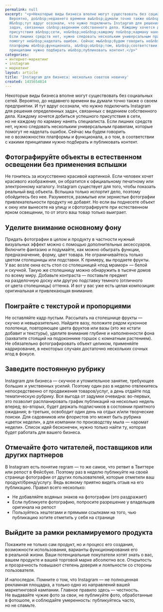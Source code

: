 ```yaml
---
permalink: null
excerpt: "<p>Некоторые виды бизнеса вполне могут существовать без социальных сетей.
  Вероятно, до&nbsp;недавнего времени вы&nbsp;думали точно также о&nbsp;своем предприятии.
  И&nbsp;тут вдруг осознали, что нужно подключить Instagram для решения определенных
  задач, связанных с&nbsp;ведением собственного дела. Каждому хочется добиться успешного
  присутствия в&nbsp;сети, но&nbsp;не&nbsp;каждому по&nbsp;карману нанять специалиста.
  Если лишних средств нет, нужно следовать нескольким универсальным правилам, которые
  помогут не&nbsp;наделать ошибок. Сейчас мы&nbsp;будем говорить не&nbsp;о&nbsp;возможностях
  платформы и&nbsp;функционала, а&nbsp;о&nbsp;том, в&nbsp;соответствии с&nbsp;какими
  принципами нужно подбирать и&nbsp;публиковать контент.</p>"
categories:
- интернет-маркетинг
- instagram
- маркетинг
layout: article
title: 'Instagram для бизнеса: несколько советов новичку'
created: 1435654814
---
```

<p>Некоторые виды бизнеса вполне могут существовать без социальных сетей. Вероятно, до&nbsp;недавнего времени вы&nbsp;думали точно также о&nbsp;своем предприятии. И&nbsp;тут вдруг осознали, что нужно подключить Instagram для решения определенных задач, связанных с&nbsp;ведением собственного дела. Каждому хочется добиться успешного присутствия в&nbsp;сети, но&nbsp;не&nbsp;каждому по&nbsp;карману нанять специалиста. Если лишних средств нет, нужно следовать нескольким универсальным правилам, которые помогут не&nbsp;наделать ошибок. Сейчас мы&nbsp;будем говорить не&nbsp;о&nbsp;возможностях платформы и&nbsp;функционала, а&nbsp;о&nbsp;том, в&nbsp;соответствии с&nbsp;какими принципами нужно подбирать и&nbsp;публиковать контент.</p>
<h2>Фотографируйте объекты в&nbsp;естественном освещении без применения вспышки</h2>
<p>Не&nbsp;гонитесь за&nbsp;искусственно красивой картинкой. Если человек хочет красивого изображения, он&nbsp;обратится к&nbsp;официальному печатному или электронному каталогу. Instagram существует для того, чтобы показать реальный вид объекта. Вспышка только испортит дело, поэтому обойдитесь без нее. Разумеется, размытые или зернистые фотографии привлекательности продукту не&nbsp;добавят. Но&nbsp;если вы&nbsp;поднесете объект к&nbsp;окну или вынесете на&nbsp;улицу и&nbsp;сфотографируете при естественном ярком освещении, то&nbsp;от&nbsp;этого ваш товар только выиграет. </p>
<h2>Уделите внимание основному фону</h2>
<p>Придать фотографии в&nbsp;целом и&nbsp;продукту в&nbsp;частности нужный визуальных эффект можно с&nbsp;помощью дополнительных аксессуаров. Включите фантазию и&nbsp;подумайте, как можно обыграть функции, предназначение, форму, цвет товара. Не&nbsp;ограничивайтесь только цветом столешницы или подставки. К&nbsp;примеру, вы&nbsp;продаете фрукты. У&nbsp;вас возле окна есть стол со&nbsp;столешницей «под мрамор»&nbsp;— белой и&nbsp;скучной. Такую&nbsp;же столешницу можно обнаружить в&nbsp;тысяче домов по&nbsp;всему миру. Добавьте контраста&nbsp;— поставьте предмет на&nbsp;разделочную доску или другую подставку темного (отличного от&nbsp;цвета столешницы) оттенка. И&nbsp;вот у&nbsp;вас уже есть целая композиция: оригинальная и&nbsp;привлекающая внимание. </p>
<h2>Поиграйте с&nbsp;текстурой и&nbsp;пропорциями</h2>
<p>Не&nbsp;оставляйте кадр пустым. Рассыпать на&nbsp;столешнице фрукты&nbsp;— скучно и&nbsp;невыразительно. Найдите вазу, положите рядом кухонное полотенце, повторяющее цвета фруктов или вазы (это&nbsp;же кстати добавит и&nbsp;текстуры), уделите внимание глубине и&nbsp;наполненности фона (захватите стоящий на&nbsp;подоконнике горшок с&nbsp;комнатным растением). Не&nbsp;обязательно фотографировать объект целиком, применяйте кадрирование, в некоторых случаях достаточно нескольких сочных ягод в&nbsp;фокусе.</p>
<h2>Заведите постоянную рубрику</h2>
<p>Instagram для бизнеса&nbsp;— скучное и&nbsp;утомительное занятие, требующее больших и&nbsp;умственных усилий. Поэтому один раз в&nbsp;неделю отвлекитесь непосредственно от&nbsp;продвижения товаров/услуг, а&nbsp;день отдайте под тематическую рубрику. Вся выгода от&nbsp;задумки очевидна: во-первых, это позволит распланировать график публикаций на&nbsp;несколько недель вперед; во-вторых, будет держать подписчиков в&nbsp;состоянии приятного ожидания; в-третьих, освободит один день на&nbsp;отдых и/или творческие поиски. Для садовников или флористов это может быть рубрика «цветок недели», а&nbsp;для компании по&nbsp;производству мыла&nbsp;— «аромат недели». Список идей бесконечен, нужно только найти&nbsp;ту, которая будет работать для вашего бизнеса.</p>
<h2>Отмечайте фото читателей, поставщиков или других партнеров</h2>
<p>В&nbsp;Instagram есть понятие regram&nbsp;— то&nbsp;же самое, что ретвит в&nbsp;Твиттере или репост в&nbsp;Фейсбуке. Поэтому раз в&nbsp;неделю публикуйте на&nbsp;своей странице фотографии от&nbsp;других пользователей, которые отметили ваш продукт/бренд/услугу. Ведь всякому приятно видеть отзыв на&nbsp;его публикацию. Правил всего несколько: </p>
<p>
	<ul>
		<li><span>Не</span>&nbsp;<span>добавляйте водяных знаков на</span>&nbsp;<span>фотографии (это раздражает)</span></li>
		<li><span>Если публикуете фотографию, попросите разрешение у</span>&nbsp;<span>владельцев оригинала на</span>&nbsp;<span>репост</span></li>
		<li><span>Пользуйтесь хештегами и</span>&nbsp;<span>прямыми ссылками </span><span>на</span>&nbsp;<span>того, чью публикацию хотите отметить у</span>&nbsp;<span>себя на</span>&nbsp;<span>странице</span></li>
	</ul>
</p>
<h2>Выйдите за&nbsp;рамки рекламируемого продукта</h2>
<p>Покажите не&nbsp;только сам продукт, но&nbsp;и&nbsp;процесс его создания, возможности использования, варианты функционирования его в&nbsp;реальной жизни. Ваши потенциальные покупатели хотят знать о&nbsp;вас, вашем продукте и&nbsp;вашей торговой марке абсолютно все. Открытость и&nbsp;прозрачность повышают степень доверия и&nbsp;лояльности со&nbsp;стороны пользователя.</p>
<p>И&nbsp;напоследок. Помните о&nbsp;том, что Instagram&nbsp;— не&nbsp;полноценная рекламная площадка, а&nbsp;только одно из&nbsp;направлений вашей маркетинговой кампании. Главное правило здесь&nbsp;— честность. Не&nbsp;выдавайте чужие фото за&nbsp;свои, не&nbsp;публикуйте фото, обработанные в&nbsp;фотошопе, и&nbsp;соблюдайте умеренность: публикуйтесь часто, но&nbsp;не&nbsp;спамьте.</p>
